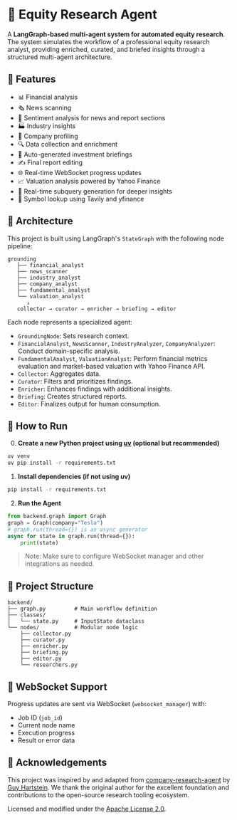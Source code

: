 # 🧠 Equity Research Agent

A **LangGraph-based multi-agent system for automated equity research**. The system simulates the workflow of a professional equity research analyst, providing enriched, curated, and briefed insights through a structured multi-agent architecture.

## 🚀 Features

- 📊 Financial analysis
- 🗞️ News scanning
- 🧠 Sentiment analysis for news and report sections
- 🏭 Industry insights
- 🏢 Company profiling
- 🔍 Data collection and enrichment
- 📝 Auto-generated investment briefings
- ✍️ Final report editing
- 🌐 Real-time WebSocket progress updates
- 📈 Valuation analysis powered by Yahoo Finance
- 💬 Real-time subquery generation for deeper insights
- 🔎 Symbol lookup using Tavily and yfinance

## 🧱 Architecture

This project is built using LangGraph's `StateGraph` with the following node pipeline:

```
grounding
   ├── financial_analyst
   ├── news_scanner
   ├── industry_analyst
   ├── company_analyst
   ├── fundamental_analyst
   └── valuation_analyst
      ↓
   collector → curator → enricher → briefing → editor
```

Each node represents a specialized agent:
- `GroundingNode`: Sets research context.
- `FinancialAnalyst`, `NewsScanner`, `IndustryAnalyzer`, `CompanyAnalyzer`: Conduct domain-specific analysis.
- `FundamentalAnalyst`, `ValuationAnalyst`: Perform financial metrics evaluation and market-based valuation with Yahoo Finance API.
- `Collector`: Aggregates data.
- `Curator`: Filters and prioritizes findings.
- `Enricher`: Enhances findings with additional insights.
- `Briefing`: Creates structured reports.
- `Editor`: Finalizes output for human consumption.

## 🧪 How to Run

0. **Create a new Python project using [uv](https://github.com/astral-sh/uv) (optional but recommended)**

```bash
uv venv
uv pip install -r requirements.txt
```

1. **Install dependencies (if not using uv)**

```bash
pip install -r requirements.txt
```

2. **Run the Agent**

```python
from backend.graph import Graph
graph = Graph(company="Tesla")
# graph.run(thread={}) is an async generator
async for state in graph.run(thread={}):
    print(state)
```

> Note: Make sure to configure WebSocket manager and other integrations as needed.

## 📂 Project Structure

```
backend/
├── graph.py         # Main workflow definition
├── classes/
│   └── state.py     # InputState dataclass
└── nodes/           # Modular node logic
    ├── collector.py
    ├── curator.py
    ├── enricher.py
    ├── briefing.py
    ├── editor.py
    └── researchers.py
```

## 📡 WebSocket Support

Progress updates are sent via WebSocket (`websocket_manager`) with:
- Job ID (`job_id`)
- Current node name
- Execution progress
- Result or error data

## 🙏 Acknowledgements

This project was inspired by and adapted from [company-research-agent](https://github.com/guy-hartstein/company-research-agent) by [Guy Hartstein](https://github.com/guy-hartstein). We thank the original author for the excellent foundation and contributions to the open-source research tooling ecosystem.

Licensed and modified under the [Apache License 2.0](https://www.apache.org/licenses/LICENSE-2.0).
